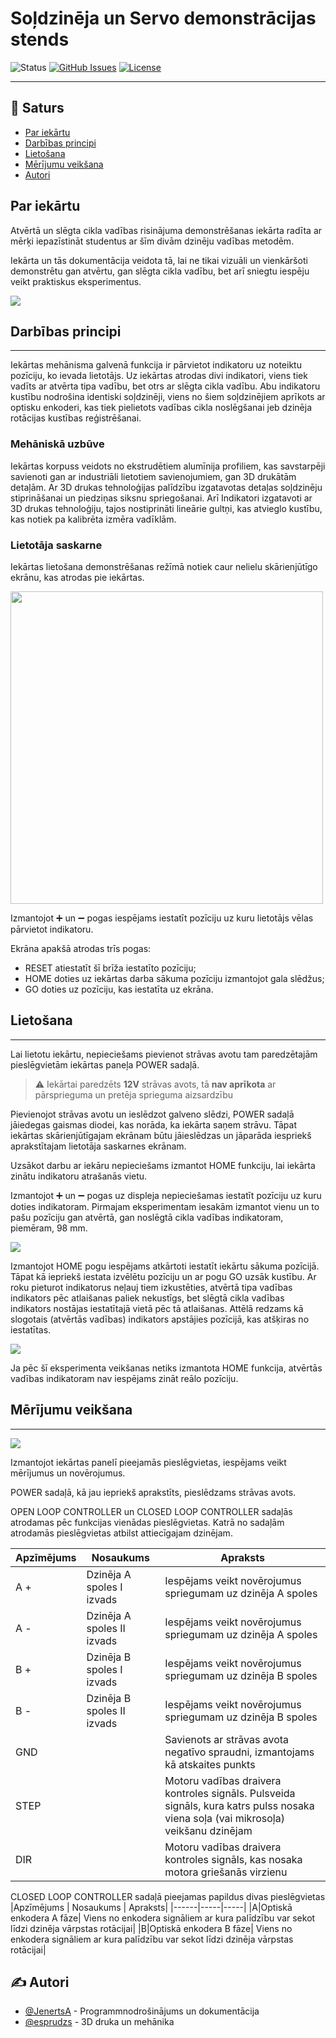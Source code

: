 
# Soļdzinēja un Servo demonstrācijas stends

![Status](https://img.shields.io/badge/status-active-success.svg)
[![GitHub Issues](https://img.shields.io/github/issues/JenertsA/open-closed-loop.svg)](https://github.com/JenertsA/open-closed-loop/issues)
[![License](https://img.shields.io/badge/license-MIT-blue.svg)](/LICENSE)

---

## 📝 Saturs

+ [Par iekārtu](#par)
+ [Darbības principi](#working)
+ [Lietošana](#usage)
+ [Mērījumu veikšana](#measurements)
+ [Autori](#authors)

## Par iekārtu <a name = "par"> </a>

Atvērtā un slēgta cikla vadības risinājuma demonstrēšanas iekārta radīta ar mērķi iepazīstināt studentus ar šīm divām dzinēju vadības metodēm.

Iekārta un tās dokumentācija veidota tā, lai ne tikai vizuāli un vienkāršoti demonstrētu gan atvērtu, gan slēgta cikla vadību, bet arī sniegtu iespēju veikt praktiskus eksperimentus.

 ![](./images/device.jpg)

## Darbības principi <a name = "working"></a>

---

Iekārtas mehānisma galvenā funkcija ir pārvietot indikatoru uz noteiktu pozīciju, ko ievada lietotājs.  Uz iekārtas atrodas divi indikatori, viens tiek vadīts ar atvērta tipa vadību, bet otrs ar slēgta cikla vadību. Abu indikatoru kustību nodrošina identiski soļdzinēji, viens no šiem soļdzinējiem aprīkots ar optisku enkoderi, kas tiek pielietots vadības cikla noslēgšanai jeb dzinēja rotācijas kustības reģistrēšanai.

### Mehāniskā uzbūve

Iekārtas korpuss veidots no ekstrudētiem alumīnija profiliem, kas savstarpēji savienoti gan ar industriāli lietotiem savienojumiem, gan 3D drukātām detaļām. Ar 3D drukas tehnoloģijas palīdzību izgatavotas detaļas soļdzinēju stiprināšanai un piedziņas siksnu spriegošanai. Arī Indikatori izgatavoti ar 3D drukas tehnoloģiju, tajos nostiprināti lineārie gultņi, kas atvieglo kustību, kas notiek pa kalibrēta izmēra vadīklām.

### Lietotāja saskarne

Iekārtas lietošana demonstrēšanas režīmā notiek caur nelielu skārienjūtīgo ekrānu, kas atrodas pie iekārtas.

<img src="./images/ui_panel.png" width="500"/>

Izmantojot ➕ un ➖ pogas iespējams iestatīt pozīciju uz kuru lietotājs vēlas pārvietot indikatoru.

Ekrāna apakšā atrodas trīs pogas:

+ RESET atiestatīt šī brīža iestatīto pozīciju;
+ HOME doties uz iekārtas darba sākuma pozīciju izmantojot gala slēdžus;
+ GO doties uz pozīciju, kas iestatīta uz ekrāna.

## Lietošana <a name = "usage"></a>

---

Lai lietotu iekārtu, nepieciešams pievienot strāvas avotu tam paredzētajām pieslēgvietām iekārtas paneļa POWER sadaļā.  

> ⚠️ Iekārtai paredzēts **12V** strāvas avots, tā **nav aprīkota** ar pārsprieguma un pretēja sprieguma aizsardzību

Pievienojot strāvas avotu un ieslēdzot galveno slēdzi, POWER sadaļā jāiedegas gaismas diodei, kas norāda, ka iekārta saņem strāvu. Tāpat iekārtas skārienjūtīgajam ekrānam būtu jāieslēdzas un jāparāda iespriekš aprakstītajam lietotāja saskarnes ekrānam.

Uzsākot darbu ar iekāru nepieciešams izmantot HOME funkciju, lai iekārta zinātu indikatoru atrašanās vietu.

Izmantojot ➕ un ➖ pogas uz displeja nepieciešamas iestatīt pozīciju uz kuru doties indikatoram. Pirmajam eksperimentam iesakām izmantot vienu un to pašu pozīciju gan atvērtā, gan noslēgtā cikla vadības indikatoram, piemēram, 98 mm.

![](./images/not_loaded.jpg)

Izmantojot HOME pogu iespējams atkārtoti iestatīt iekārtu sākuma pozīcijā. Tāpat kā iepriekš iestata izvēlētu pozīciju un ar pogu GO uzsāk kustību. Ar roku pieturot indikatorus neļauj tiem izkustēties, atvērtā tipa vadības indikators pēc atlaišanas paliek nekustīgs, bet slēgtā cikla vadības indikators nostājas iestatītajā vietā pēc tā atlaišanas.
Attēlā redzams kā slogotais (atvērtās vadības) indikators apstājies pozīcijā, kas atšķiras no iestatītas. 

![](./images/loaded.jpg)

Ja pēc šī eksperimenta veikšanas netiks izmantota HOME funkcija, atvērtās vadības indikatoram nav iespējams zināt reālo pozīciju.

## Mērījumu veikšana <a name = "measurements"></a>

---
![](./images/measurement_panel.png)

Izmantojot iekārtas panelī pieejamās pieslēgvietas, iespējams veikt mērījumus un novērojumus.

POWER sadaļā, kā jau iepriekš aprakstīts, pieslēdzams strāvas avots.

OPEN LOOP CONTROLLER un CLOSED LOOP CONTROLLER sadaļās atrodamas pēc funkcijas vienādas pieslēgvietas. Katrā no sadaļām atrodamās pieslēgvietas atbilst attiecīgajam dzinējam.

|Apzīmējums | Nosaukums | Apraksts|
|------|-----|-----|
|A +|Dzinēja A spoles I izvads| Iespējams veikt novērojumus spriegumam uz dzinēja A spoles|
|A -|Dzinēja A spoles II izvads| Iespējams veikt novērojumus spriegumam uz dzinēja A spoles|
|B +|Dzinēja B spoles I izvads| Iespējams veikt novērojumus spriegumam uz dzinēja B spoles|
|B -|Dzinēja B spoles II izvads| Iespējams veikt novērojumus spriegumam uz dzinēja B spoles|
|GND||Savienots ar strāvas avota negatīvo spraudni, izmantojams kā atskaites punkts |
|STEP||Motoru vadības draivera kontroles signāls. Pulsveida signāls, kura katrs pulss nosaka viena soļa (vai mikrosoļa) veikšanu dzinējam|
|DIR||Motoru vadības draivera kontroles signāls, kas nosaka motora griešanās virzienu


CLOSED LOOP CONTROLLER sadaļā pieejamas papildus divas pieslēgvietas
|Apzīmējums | Nosaukums | Apraksts|
|------|-----|-----|
|A|Optiskā enkodera A fāze| Viens no enkodera signāliem ar kura palīdzību var sekot līdzi dzinēja vārpstas rotācijai|
|B|Optiskā enkodera B fāze| Viens no enkodera signāliem ar kura palīdzību var sekot līdzi dzinēja vārpstas rotācijai|


## ✍️ Autori <a name = "authors"></a>

+ [@JenertsA](https://github.com/JenertsA) - Programmnodrošinājums un dokumentācija
+ [@esprudzs](https://github.com/esprudzs) - 3D druka un mehānika
